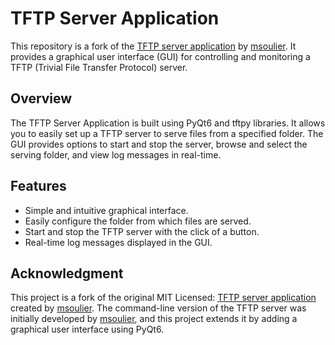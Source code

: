# TFTP Server Application

This repository is a fork of the [TFTP server application](https://github.com/msoulier/tftpy) by [msoulier](https://github.com/msoulier). It provides a graphical user interface (GUI) for controlling and monitoring a TFTP (Trivial File Transfer Protocol) server.

## Overview

The TFTP Server Application is built using PyQt6 and tftpy libraries. It allows you to easily set up a TFTP server to serve files from a specified folder. The GUI provides options to start and stop the server, browse and select the serving folder, and view log messages in real-time.

## Features

- Simple and intuitive graphical interface.
- Easily configure the folder from which files are served.
- Start and stop the TFTP server with the click of a button.
- Real-time log messages displayed in the GUI.

## Acknowledgment

This project is a fork of the original MIT Licensed:  [TFTP server application](https://github.com/msoulier/tftpy) created by [msoulier](https://github.com/msoulier). The command-line version of the TFTP server was initially developed by [msoulier](https://github.com/msoulier), and this project extends it by adding a graphical user interface using PyQt6.

